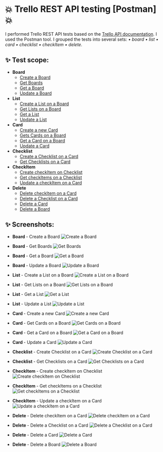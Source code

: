 # :boom: Trello REST API testing [Postman] :boom:

I performed Trello REST API tests based on the [Trello API documentation](https://developer.atlassian.com/cloud/trello/rest/api-group-actions/). I used the Postman tool. I grouped the tests into several sets: <i> •  board •  list •  card •  checklist •  checkItem •  delete. </i>

## :sparkles: Test scope:
- **Board**
  - [Create a Board](#create_a_board)
  - [Get Boards](#get_boards)
  - [Get a Board](#get_a_board)
  - [Update a Board](#update_a_board)
- **List**
  - [Create a List on a Board](#create_a_list_on_a_board)
  - [Get Lists on a Board](#get_lists_on_a_board)
  - [Get a List](#get_a_list)
  - [Update a List](#update_a_list)
- **Card**
  - [Create a new Card](#create_a_new_card)
  - [Gets Cards on a Board](#get_cards_on_a_board)
  - [Get a Card on a Board](#get_a_card_on_a_board)
  - [Update a Card](#update_a_card)
- **Checklist**
  - [Create a Checklist on a Card](#create_checklist_on_a_card)
  - [Get Checklists on a Card](#get_checklists_on_a_card)
- **CheckItem**
  - [Create checkItem on Checklist](#create_checkitem_on_checklist)
  - [Get checkItems on a Checklist](#get_checkitems_on_a_checklist)
  - [Update a checkItem on a Card](#update_a_checkitem_on_a_card)
- **Delete**
  - [Delete checkItem on a Card](#delete_checkitem_on_a_card)
  - [Delete a Checklist on a Card](#delete_a_checklist_on_a_card)
  - [Delete a Card](#delete_a_card)
  - [Delete a Board](#delete_a_board)

## :sparkles: Screenshots:

* <a id="create_a_board"><b> Board </b> - Create a Board </a>
![Create a Board](https://raw.githubusercontent.com/Caounee/Trello_REST_API/images/1.%20Create%20a%20Board.jpg)

* <a id="get_boards"><b> Board </b> - Get Boards </a>
![Get Boards](https://raw.githubusercontent.com/Caounee/Trello_REST_API/images/2.%20Get%20Boards.jpg)

* <a id="get_a_board"><b> Board </b> - Get a Board </a>
![Get a Board](https://raw.githubusercontent.com/Caounee/Trello_REST_API/images/3.%20Get%20a%20Board.jpg)

* <a id="update_a_board"><b> Board </b> - Update a Board </a>
![Update a Board](https://raw.githubusercontent.com/Caounee/Trello_REST_API/images/4.%20Update%20a%20Board.jpg)

* <a id="create_a_list_on_a_board"><b> List </b> - Create a List on a Board </a>
![Create a List on a Board](https://raw.githubusercontent.com/Caounee/Trello_REST_API/images/5.%20Create%20a%20List%20on%20a%20Board.jpg)

* <a id="get_lists_on_a_board"><b> List </b> - Get Lists on a Board </a>
![Get Lists on a Board](https://raw.githubusercontent.com/Caounee/Trello_REST_API/images/6.%20Get%20Lists%20on%20a%20Board.jpg)

* <a id="get_a_list"><b> List </b> - Get a List </a>
![Get a List](https://raw.githubusercontent.com/Caounee/Trello_REST_API/images/7.%20Get%20a%20List.jpg)

* <a id="update_a_list"><b> List </b> - Update a List </a>
![Update a List](https://raw.githubusercontent.com/Caounee/Trello_REST_API/images/8.%20Update%20a%20List.jpg)

* <a id="create_a_new_card"><b> Card </b> - Create a new Card </a>
![Create a new Card](https://raw.githubusercontent.com/Caounee/Trello_REST_API/images/9.%20Create%20a%20new%20Card.jpg)

* <a id="get_cards_on_a_board"><b> Card </b> - Get Cards on a Board </a>
![Get Cards on a Board](https://raw.githubusercontent.com/Caounee/Trello_REST_API/images/10.%20Get%20Cards%20on%20a%20Board.jpg)

* <a id="get_a_card_on_a_board"><b> Card </b> - Get a Card on a Board </a>
![Get a Card on a Board](https://raw.githubusercontent.com/Caounee/Trello_REST_API/images/11.%20Get%20a%20Card%20on%20a%20Board.jpg)

* <a id="update_a_card"><b> Card </b> - Update a Card </a>
![Update a Card](https://raw.githubusercontent.com/Caounee/Trello_REST_API/images/12.%20Update%20a%20Card.jpg)

* <a id="create_checklist_on_a_card"><b> Checklist </b> - Create Checklist on a Card </a>
![Create Checklist on a Card](https://raw.githubusercontent.com/Caounee/Trello_REST_API/images/13.%20Create%20Checklist%20on%20a%20Card.jpg)

* <a id="get_checklists_on_a_card"><b> Checklist </b> - Get Checklists on a Card </a>
![Get Checklists on a Card](https://raw.githubusercontent.com/Caounee/Trello_REST_API/images/14.%20Get%20Checklists%20on%20a%20Card.jpg)

* <a id="create_checkitem_on_checklist"><b> CheckItem </b> - Create checkItem on Checklist </a>
![Create checkItem on Checklist](https://raw.githubusercontent.com/Caounee/Trello_REST_API/images/15.%20Create%20checkItem%20on%20Checklist.jpg)

* <a id="get_checkitems_on_a_checklist"><b> CheckItem </b> - Get checkItems on a Checklist </a>
![Get checkItems on a Checklist](https://raw.githubusercontent.com/Caounee/Trello_REST_API/images/16.%20Get%20checkItems%20on%20a%20Checklist.jpg)

* <a id="update_a_checkitem_on_a_card"><b> CheckItem </b> - Update a checkItem on a Card </a>
![Update a checkItem on a Card](https://raw.githubusercontent.com/Caounee/Trello_REST_API/images/17.%20Update%20a%20checkItem%20on%20a%20Card.jpg)

* <a id="delete_checkitem_on_a_card"><b> Delete </b> - Delete checkItem on a Card </a>
![Delete checkItem on a Card](https://raw.githubusercontent.com/Caounee/Trello_REST_API/images/18.%20Delete%20checkItem%20on%20a%20Card.jpg)

* <a id="delete_a_checklist_on_a_card"><b> Delete </b> - Delete a Checklist on a Card </a>
![Delete a Checklist on a Card](https://raw.githubusercontent.com/Caounee/Trello_REST_API/images/19.%20Delete%20a%20Checklist%20on%20a%20Card.jpg)

* <a id="delete_a_card"><b> Delete </b> - Delete a Card </a>
![Delete a Card](https://raw.githubusercontent.com/Caounee/Trello_REST_API/images/20.%20Delete%20a%20Card.jpg)

* <a id="delete_a_board"><b> Delete </b> - Delete a Board </a>
![Delete a Board](https://raw.githubusercontent.com/Caounee/Trello_REST_API/images/21.%20Delete%20a%20Board.jpg)
